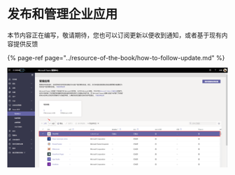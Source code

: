 # 发布和管理企业应用

本节内容正在编写，敬请期待，您也可以订阅更新以便收到通知，或者基于现有内容提供反馈

{% page-ref page="../resource-of-the-book/how-to-follow-update.md" %}

![](../.gitbook/assets/tu-pian-%20%28216%29.png)

